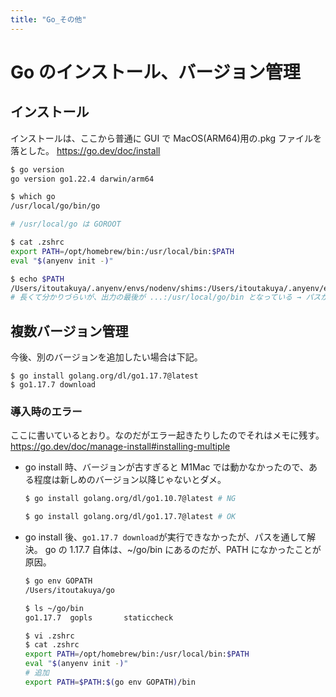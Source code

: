 ```yaml
---
title: "Go_その他"
---
```


# Go のインストール、バージョン管理

## インストール

インストールは、ここから普通に GUI で MacOS(ARM64)用の.pkg ファイルを落とした。
https://go.dev/doc/install

```sh
$ go version
go version go1.22.4 darwin/arm64

$ which go
/usr/local/go/bin/go

# /usr/local/go は GOROOT

$ cat .zshrc
export PATH=/opt/homebrew/bin:/usr/local/bin:$PATH
eval "$(anyenv init -)"

$ echo $PATH
/Users/itoutakuya/.anyenv/envs/nodenv/shims:/Users/itoutakuya/.anyenv/envs/nodenv/bin:/opt/homebrew/bin:/usr/local/bin:/opt/homebrew/bin:/opt/homebrew/sbin:/usr/local/bin:/System/Cryptexes/App/usr/bin:/usr/bin:/bin:/usr/sbin:/sbin:/var/run/com.apple.security.cryptexd/codex.system/bootstrap/usr/local/bin:/var/run/com.apple.security.cryptexd/codex.system/bootstrap/usr/bin:/var/run/com.apple.security.cryptexd/codex.system/bootstrap/usr/appleinternal/bin:/usr/local/go/bin
# 長くて分かりづらいが、出力の最後が ...:/usr/local/go/bin となっている → パスが通っている
```

## 複数バージョン管理

今後、別のバージョンを追加したい場合は下記。

```sh:go1.17.7の例
$ go install golang.org/dl/go1.17.7@latest
$ go1.17.7 download
```

### 導入時のエラー

ここに書いているとおり。なのだがエラー起きたりしたのでそれはメモに残す。
https://go.dev/doc/manage-install#installing-multiple

- go install 時、バージョンが古すぎると M1Mac では動かなかったので、ある程度は新しめのバージョン以降じゃないとダメ。

  ```sh
  $ go install golang.org/dl/go1.10.7@latest # NG

  $ go install golang.org/dl/go1.17.7@latest # OK
  ```

- go install 後、`go1.17.7 download`が実行できなかったが、パスを通して解決。
  go の 1.17.7 自体は、~/go/bin にあるのだが、PATH になかったことが原因。

  ```sh
  $ go env GOPATH
  /Users/itoutakuya/go

  $ ls ~/go/bin
  go1.17.7	gopls		staticcheck

  $ vi .zshrc
  $ cat .zshrc
  export PATH=/opt/homebrew/bin:/usr/local/bin:$PATH
  eval "$(anyenv init -)"
  # 追加
  export PATH=$PATH:$(go env GOPATH)/bin
  ```

